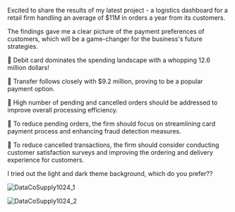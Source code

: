 
Excited to share the results of my latest project - a logistics dashboard for a retail firm handling an average of $11M in orders a year from its customers.

The findings gave me a clear picture of the payment preferences of customers, which will be a game-changer for the business's future strategies.

📌 Debit card dominates the spending landscape with a whopping 12.6 million dollars!

📌 Transfer follows closely with $9.2 million, proving to be a popular payment option.

📌 High number of pending and cancelled orders should be addressed to improve overall processing efficiency.

📌 To reduce pending orders, the firm should focus on streamlining card payment process and enhancing fraud detection measures.

📌 To reduce cancelled transactions, the firm should consider conducting customer satisfaction surveys and improving the ordering and delivery experience for customers.


I tried out the light and dark theme background, which do you prefer??


![DataCoSupply1024_1](https://user-images.githubusercontent.com/22597020/218254716-8cfeb1b6-a338-4755-8eeb-c1145381ec81.jpg)



![DataCoSupply1024_2](https://user-images.githubusercontent.com/22597020/218254724-f09a0201-59d4-4883-ba7e-bcc90496ce47.jpg)
